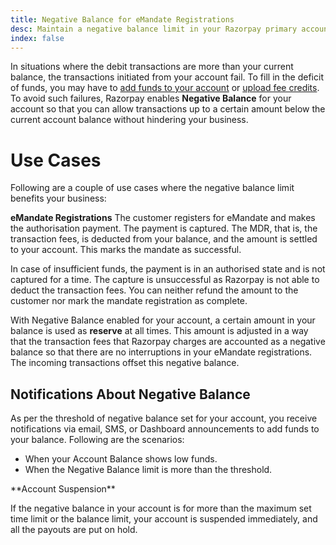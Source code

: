 ```yaml
---
title: Negative Balance for eMandate Registrations
desc: Maintain a negative balance limit in your Razorpay primary account balance so that transfer of funds from your account never fail.
index: false
---
```


In situations where the debit transactions are more than your current balance, the transactions initiated from your account fail. To fill in the deficit of funds, you may have to <a href="/docs/payment-gateway/balances/dashboard" target="_blank"> add funds to your account</a> or <a href="/docs/payment-gateway/dashboard-guide/credits" target="_blank">upload fee credits</a>. To avoid such failures, Razorpay enables **Negative Balance** for your account so that you can allow transactions up to a certain amount below the current account balance without hindering your business.

# Use Cases

Following are a couple of use cases where the negative balance limit benefits your business:

**eMandate Registrations**
The customer registers for eMandate and makes the authorisation payment. The payment is captured. The MDR, that is, the transaction fees, is deducted from your balance, and the amount is settled to your account. This marks the mandate as successful.

In case of insufficient funds, the payment is in an authorised state and is not captured for a  time. The capture is unsuccessful as Razorpay is not able to deduct the transaction fees. You can neither refund the amount to the customer nor mark the mandate registration as complete.

With Negative Balance enabled for your account, a certain amount in your balance is used as **reserve** at all times. This amount is adjusted in a way that the transaction fees that Razorpay charges are accounted as a negative balance so that there are no interruptions in your eMandate registrations. The incoming transactions offset this negative balance.

## Notifications About Negative Balance

As per the threshold of negative balance set for your account, you receive notifications via email, SMS, or Dashboard announcements to add funds to your balance.  Following are the scenarios:

- When your Account Balance shows low funds.
- When the Negative Balance limit is more than the threshold.

<callout warn>
**Account Suspension**

If the negative balance in your account is for more than the maximum set time limit or the balance limit, your account is suspended immediately, and all the payouts are put on hold.
</callout>

